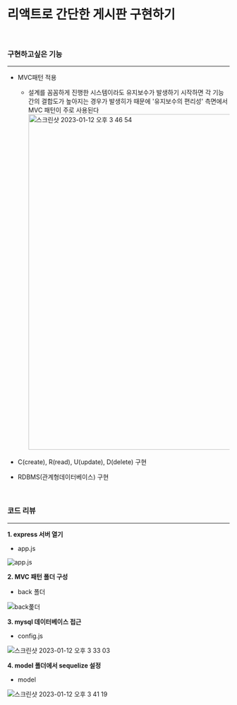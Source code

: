 # 리액트로 간단한 게시판 구현하기
<br/>


### 구현하고싶은 기능
---------------------
- MVC패턴 적용

  - 설계를 꼼꼼하게 진행한 시스템이라도 유지보수가 발생하기 시작하면 각 기능간의 결합도가 높아지는 경우가 발생히가 때문에 '유지보수의 편리성' 측면에서 MVC 패턴이 주로 사용된다
    <img width="760" alt="스크린샷 2023-01-12 오후 3 46 54" src="https://user-images.githubusercontent.com/107898063/211996855-83652277-9890-4829-a45e-c90e8c8e63d6.png">
    
- C(create), R(read), U(update), D(delete) 구현
- RDBMS(관계형데이터베이스) 구현
<br/>

### 코드 리뷰
----------------------
**1. express 서버 열기**

- app.js

![app.js](https://user-images.githubusercontent.com/107898063/211995803-8e52d634-c2b8-4a0b-87b0-d903a72354fa.png)

**2. MVC 패턴 폴더 구성**

- back 폴더

![back폹더](https://user-images.githubusercontent.com/107898063/211993900-7ee27169-0301-400e-a6ab-6f0374a7831b.png)

**3. mysql 데이터베이스 접근**

- config.js

![스크린샷 2023-01-12 오후 3 33 03](https://user-images.githubusercontent.com/107898063/211994703-20464d3c-66c0-4cd9-ae34-86e22f44611f.png)

**4. model 폴더에서 sequelize 설정**

- model

![스크린샷 2023-01-12 오후 3 41 19](https://user-images.githubusercontent.com/107898063/211995923-2b21e648-3caf-4bf2-b134-ddc5e7f4917a.png)
